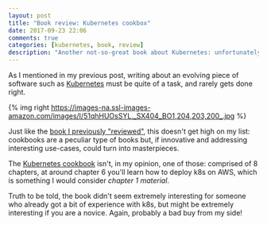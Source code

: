 ```yaml
---
layout: post
title: "Book review: Kubernetes cookbox"
date: 2017-09-23 22:06
comments: true
categories: [kubernetes, book, review]
description: "Another not-so-great book about Kubernetes: unfortunately, not something I'd recommend."
---
```


As I mentioned in my previous post,
writing about an evolving piece of software such as [Kubernetes](https://kubernetes.io) must
be quite of a task, and rarely gets done right.

<!-- more -->

{% img right https://images-na.ssl-images-amazon.com/images/I/51qhHUOsSYL._SX404_BO1,204,203,200_.jpg %}

Just like the [book I previously "reviewed"](/book-review-kubernetes-management-design-patterns/), this doesn't get high on my list:
cookbooks are a peculiar type of books but, if innovative and addressing
interesting use-cases, could turn into masterpieces.

The [Kubernetes cookbook](https://www.amazon.com/Kubernetes-Cookbook-Hideto-Saito/dp/1785880063) isn't, in my opinion, one of those: comprised of 8
chapters, at around chapter 6 you'll learn how to deploy k8s on AWS, which
is something I would consider *chapter 1 material*.

Truth to be told, the book didn't seem extremely interesting for someone
who already got a bit of experience with k8s, but might be extremely interesting
if you are a novice. Again, probably a bad buy from my side!
